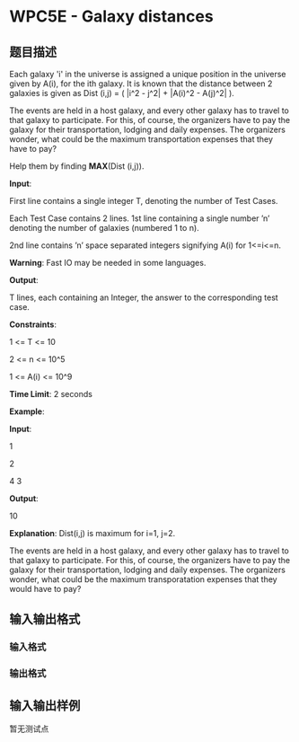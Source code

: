 # WPC5E - Galaxy distances

## 题目描述

Each galaxy 'i' in the universe is assigned a unique position in the universe given by A(i), for the ith galaxy. It is known that the distance between 2 galaxies is given as Dist (i,j) = ( |i^2 - j^2| + |A(i)^2 - A(j)^2| ).

The events are held in a host galaxy, and every other galaxy has to travel to that galaxy to participate. For this, of course, the organizers have to pay the galaxy for their transportation, lodging and daily expenses. The organizers wonder, what could be the maximum transportation expenses that they have to pay?

Help them by finding **MAX**(Dist (i,j)).

**Input**:

First line contains a single integer T, denoting the number of Test Cases.

Each Test Case contains 2 lines. 1st line containing a single number ’n’ denoting the number of galaxies (numbered 1 to n).

2nd line contains ’n’ space separated integers signifying A(i) for 1<=i<=n.

**Warning**: Fast IO may be needed in some languages.

**Output**:

T lines, each containing an Integer, the answer to the corresponding test case.

**Constraints**:

1 <= T <= 10

2 <= n <= 10^5

1 <= A(i) <= 10^9

**Time Limit**: 2 seconds

**Example**:

**Input**:

1

2

4 3

**Output**:

10

**Explanation**: Dist(i,j) is maximum for i=1, j=2.

The events are held in a host galaxy, and every other galaxy has to travel to that galaxy to participate. For this, of course, the organizers have to pay the galaxy for their transportation, lodging and daily expenses. The organizers wonder, what could be the maximum transporatation expenses that they would have to pay?

## 输入输出格式

### 输入格式

### 输出格式

## 输入输出样例

暂无测试点


